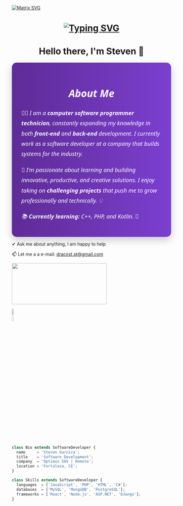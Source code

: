   [![Matrix SVG](https://raw.githubusercontent.com/rodrigograca31/rodrigograca31/master/matrix.svg)](https://www.youtube.com/watch?v=SDkAGkd4NLc) 

  <h1 align = "center">
<a href="https://git.io/typing-svg"><img src="https://readme-typing-svg.demolab.com?font=Fira+Code&size=75&duration=1400&pause=500&color=FF72FF&background=000000EE&center=true&multiline=true&width=1920&height=384&lines=Hello+there+!;+I'm+Steven+;Welcome+to+my+GitHub+" alt="Typing SVG" /></a>
</h1>
<p>
  <h1 align="center"><b>Hello there, I'm Steven 👋</b></h1>
</p>



<section style="font-family: 'Segoe UI', Tahoma, Geneva, Verdana, sans-serif; background: linear-gradient(to right, #5e2b97, #7b3fcf); color: #ffffff; padding: 30px; border-radius: 15px; max-width: 800px; margin: auto; box-shadow: 0 10px 25px rgba(0,0,0,0.2);">
  <h2 style="text-align: center; font-size: 32px; margin-bottom: 25px; font-style: italic;"> About Me </h2>
  
  <p style="font-size: 18px; line-height: 1.8; font-style: italic;">
    👨‍💻 I am a <strong>computer software programmer technician</strong>, constantly expanding my knowledge in both <strong>front-end</strong> and <strong>back-end</strong> development. I currently work as a software developer at a company that builds systems for the industry.
  </p>
  
  <p style="font-size: 18px; line-height: 1.8; font-style: italic;">
    🚀 I'm passionate about learning and building <em>innovative</em>, <em>productive</em>, and <em>creative</em> solutions. I enjoy taking on <strong>challenging projects</strong> that push me to grow professionally and technically. 💡
  </p>
  
  <p style="font-size: 18px; line-height: 1.8; font-style: italic;">
    📚 <strong>Currently learning:</strong> C++, PHP, and Kotlin. 🔧
  </p>
</section>





✔ Ask me about anything, I am happy to help


📫 Let me a a e-mail: dracost.st@gmail.com

<a href="https://www.youtube.com/watch?v=vdB-8eLEW8g"><img src="https://raw.githubusercontent.com/trinib/spotify-github-profile/master/img/default.svg" height="130" width="300"></a>


  <code><img width="10%" src="https://www.vectorlogo.zone/logos/visualstudio_code/visualstudio_code-ar21.svg"></code>




```js


class Bio extends SoftwareDeveloper {
  name     = 'Steven Garnica';
  title    = 'Software Development';
  company  = 'Optimus SAS | Remote';
  location = 'Fortaleza, CE';
}

class Skills extends SoftwareDeveloper {
  languages  = ['JavaScript', 'PHP', 'HTML', 'C#'];
  databases  = ['MySQL', 'MongoDB', 'PostgreSQL'];
  frameworks = ['React', 'Node.js', 'ASP.NET', 'DJango'];
}
